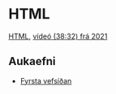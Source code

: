 # HTML

[HTML](./html.md), [vídeó (38:32) frá 2021](https://youtu.be/8VHvlMpGEu4)

## Aukaefni

- [Fyrsta vefsíðan](http://info.cern.ch/hypertext/WWW/TheProject.html)
